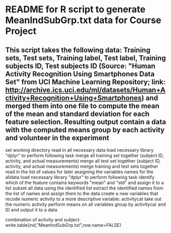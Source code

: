 # README for R script to generate MeanIndSubGrp.txt data for Course Project

## This script takes the following data: Training sets, Test sets, Training label, Test label, Training subjects ID, Test subjects ID (Source: "Human Activity Recognition Using Smartphones Data Set" from UCI Machine Learning Repository; link: http://archive.ics.uci.edu/ml/datasets/Human+Activity+Recognition+Using+Smartphones) and merged them into one file to compute the mean of the mean and standard deviation for each feature selection. Resulting output contain a data with the computed means group by each activity and volunteer in the experiment

set working directory
read in all necessary data
load necessary library "dplyr" to perform following task
merge all training set together (subject ID, activity, and actual measurements)
merge all test set together (subject ID, activity, and actual measurements)
merge training and test sets together
read in the list of values for later assigning the variables names for the alldata
load necessary library "dplyr" to perform following task
identify which of the feature contains keywords "mean" and "std" and assign it to a list
subset all data using the identified list
extract the identified names from the list of names and assign them to the data
create a new variables that recode numeric activity to a more descriptive variable: activitycat
take out the numeric activity
perform means on all variables group by activitycar and ID and output it to a data

combination of activity and subject:
write.table(ind,"MeanIndSubGrp.txt",row.name=FALSE)
